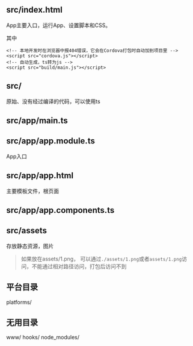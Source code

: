 ## src/index.html
App主要入口，运行App、设置脚本和CSS。

其中

```
<!-- 本地开发时在浏览器中报404错误，它会在Cordova打包时自动加到项目里 -->
<script src="cordova.js"></script> 
<!-- 自动生成，ts转为js -->
<script src="build/main.js"></script>
```

## src/
原始、没有经过编译的代码，可以使用ts

## src/app/main.ts
## src/app/app.module.ts
App入口

## src/app/app.html
主要模板文件，根页面

## src/app/app.components.ts

## src/assets
存放静态资源，图片
> 如果放在assets/1.png，
可以通过`./assets/1.png`或者`assets/1.png`访问，不能通过相对路径访问，打包后访问不到

## 平台目录
platforms/
## 无用目录
www/
hooks/
node_modules/



                      